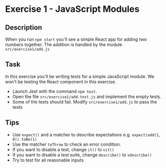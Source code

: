 # Exercise 1 - JavaScript Modules

## Description

When you run `npm start` you'll see a simple React app for adding two numbers together. The addition is handled by the module `src/exercise1/add.js`

## Task

In this exercise you'll be writing tests for a simple JavaScript module. We won't be testing the React component in this exercise.

- Launch Jest with the command `npm test`.
- Open the file `src/exercise1/add.test.js` and implement the empty tests.
- Some of the tests should fail. Modify `src/exercise1/add.js` to pass the tests

## Tips

- Use `expect()` and a matcher to describe expectations e.g. `expect(add(1, 0)).toBe(1)`
- Use the matcher `toThrow` to check an error condition.
- If you want to disable a test, change `it()` to `xit()`
- If you want to disable a test suite, change `describe()` to `xdescribe()`
- Try to test for all reasonable inputs
